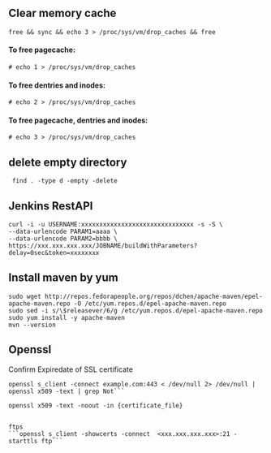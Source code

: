 ## Clear memory cache

````
free && sync && echo 3 > /proc/sys/vm/drop_caches && free
````
 
#### To free pagecache:

````
# echo 1 > /proc/sys/vm/drop_caches
````


#### To free dentries and inodes:

````
# echo 2 > /proc/sys/vm/drop_caches
````

#### To free pagecache, dentries and inodes:

````
# echo 3 > /proc/sys/vm/drop_caches
````

## delete empty directory

````
 find . -type d -empty -delete
````

## Jenkins RestAPI

````
curl -i -u USERNAME:xxxxxxxxxxxxxxxxxxxxxxxxxxxxxxx -s -S \
--data-urlencode PARAM1=aaaa \
--data-urlencode PARAM2=bbbb \
https://xxx.xxx.xxx.xxx/JOBNAME/buildWithParameters?delay=0sec&token=xxxxxxxx
````

## Install maven by yum

````
sudo wget http://repos.fedorapeople.org/repos/dchen/apache-maven/epel-apache-maven.repo -O /etc/yum.repos.d/epel-apache-maven.repo
sudo sed -i s/\$releasever/6/g /etc/yum.repos.d/epel-apache-maven.repo
sudo yum install -y apache-maven
mvn --version
````

## Openssl

Confirm Expiredate of SSL certificate
```
openssl s_client -connect example.com:443 < /dev/null 2> /dev/null | openssl x509 -text | grep Not```

openssl x509 -text -noout -in {certificate_file}


ftps
```openssl s_client -showcerts -connect  <xxx.xxx.xxx.xxx>:21 -starttls ftp```
